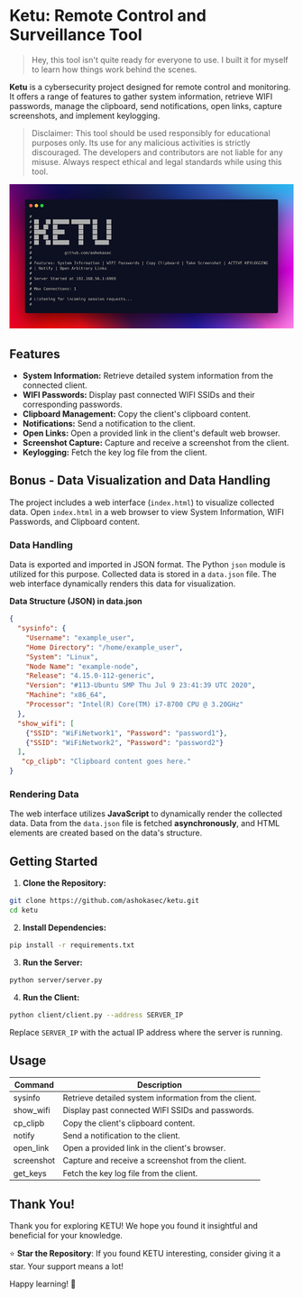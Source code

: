 # Ketu: Remote Control and Surveillance Tool

> Hey, this tool isn't quite ready for everyone to use. I built it for myself to learn how things work behind the scenes.

__Ketu__ is a cybersecurity project designed for remote control and monitoring. It offers a range of features to gather system information, retrieve WIFI passwords, manage the clipboard, send notifications, open links, capture screenshots, and implement keylogging.

> Disclaimer: This tool should be used responsibly for educational purposes only. Its use for any malicious activities is strictly discouraged. The developers and contributors are not liable for any misuse. Always respect ethical and legal standards while using this tool.

![Banner](banner.jpg)

## Features

- **System Information:** Retrieve detailed system information from the connected client.
- **WIFI Passwords:** Display past connected WIFI SSIDs and their corresponding passwords.
- **Clipboard Management:** Copy the client's clipboard content.
- **Notifications:** Send a notification to the client.
- **Open Links:** Open a provided link in the client's default web browser.
- **Screenshot Capture:** Capture and receive a screenshot from the client.
- **Keylogging:** Fetch the key log file from the client.

## Bonus - Data Visualization and Data Handling

The project includes a web interface (`index.html`) to visualize collected data. Open `index.html` in a web browser to view System Information, WIFI Passwords, and Clipboard content.

### Data Handling

Data is exported and imported in JSON format. The Python `json` module is utilized for this purpose. Collected data is stored in a `data.json` file. The web interface dynamically renders this data for visualization.

__Data Structure (JSON) in data.json__

```json
{
  "sysinfo": {
    "Username": "example_user",
    "Home Directory": "/home/example_user",
    "System": "Linux",
    "Node Name": "example-node",
    "Release": "4.15.0-112-generic",
    "Version": "#113-Ubuntu SMP Thu Jul 9 23:41:39 UTC 2020",
    "Machine": "x86_64",
    "Processor": "Intel(R) Core(TM) i7-8700 CPU @ 3.20GHz"
  },
  "show_wifi": [
    {"SSID": "WiFiNetwork1", "Password": "password1"},
    {"SSID": "WiFiNetwork2", "Password": "password2"}
  ],
   "cp_clipb": "Clipboard content goes here."
}
```

### Rendering Data

The web interface utilizes __JavaScript__ to dynamically render the collected data. Data from the `data.json` file is fetched __asynchronously__, and HTML elements are created based on the data's structure.

## Getting Started

1. **Clone the Repository:**

```bash
git clone https://github.com/ashokasec/ketu.git
cd ketu
```

2. **Install Dependencies:**

```bash
pip install -r requirements.txt
```

3. **Run the Server:**

```bash
python server/server.py
```

4. **Run the Client:**

```bash
python client/client.py --address SERVER_IP
```
Replace `SERVER_IP` with the actual IP address where the server is running.

## Usage

| Command          | Description                                             |
| ---------------- | ------------------------------------------------------- |
| sysinfo         | Retrieve detailed system information from the client.   |
| show_wifi       | Display past connected WIFI SSIDs and passwords.        |
| cp_clipb        | Copy the client's clipboard content.                    |
| notify          | Send a notification to the client.                      |
| open_link       | Open a provided link in the client's browser.           |
| screenshot      | Capture and receive a screenshot from the client.       |
| get_keys        | Fetch the key log file from the client.                 |

## Thank You!

Thank you for exploring KETU! We hope you found it insightful and beneficial for your knowledge.

⭐ **Star the Repository**: If you found KETU interesting, consider giving it a star. Your support means a lot!

Happy learning! 🚀


